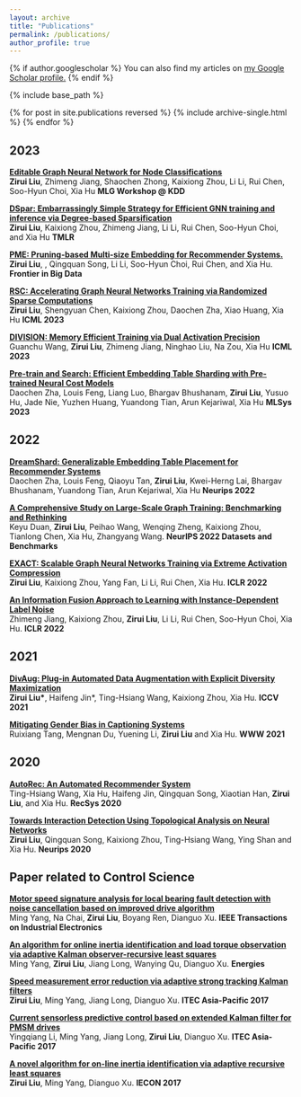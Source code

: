 ```yaml
---
layout: archive
title: "Publications"
permalink: /publications/
author_profile: true
---
```


{% if author.googlescholar %}
  You can also find my articles on <u><a href="{{author.googlescholar}}">my Google Scholar profile</a>.</u>
{% endif %}

{% include base_path %}

{% for post in site.publications reversed %}
  {% include archive-single.html %}
{% endfor %}


## 2023
<b>[Editable Graph Neural Network for Node Classifications](https://arxiv.org/abs/2305.15529)</b>
<br><b>Zirui Liu</b>, Zhimeng Jiang, Shaochen Zhong, Kaixiong Zhou, Li Li, Rui Chen, Soo-Hyun Choi, Xia Hu <b>MLG Workshop @ KDD</b>

<b>[DSpar: Embarrassingly Simple Strategy for Efficient GNN training and inference via Degree-based Sparsification](https://openreview.net/forum?id=SaVEXFuozg&referrer=%5BTMLR%5D(%2Fgroup%3Fid%3DTMLR))</b>
<br><b>Zirui Liu</b>, Kaixiong Zhou, Zhimeng Jiang, Li Li, Rui Chen, Soo-Hyun Choi, and Xia Hu <b>TMLR</b>

<b>[PME: Pruning-based Multi-size Embedding for Recommender Systems.](https://www.frontiersin.org/articles/10.3389/fdata.2023.1195742/full)</b>
<br><b>Zirui Liu</b>, , Qingquan Song, Li Li, Soo-Hyun Choi, Rui Chen, and Xia Hu. <b>Frontier in Big Data</b>

<b>[RSC: Accelerating Graph Neural Networks Training via Randomized Sparse Computations](https://arxiv.org/abs/2210.10737)</b>
<br><b>Zirui Liu</b>, Shengyuan Chen, Kaixiong Zhou, Daochen Zha, Xiao Huang, Xia Hu <b>ICML 2023</b>

<b>[DIVISION: Memory Efficient Training via Dual Activation Precision](https://arxiv.org/abs/2208.04187)</b>
<br>Guanchu Wang, <b>Zirui Liu</b>, Zhimeng Jiang, Ninghao Liu, Na Zou, Xia Hu <b>ICML 2023</b>

<b>[Pre-train and Search: Efficient Embedding Table Sharding with Pre-trained Neural Cost Models]()
</b><br> Daochen Zha, Louis Feng, Liang Luo, Bhargav Bhushanam, <b>Zirui Liu</b>, Yusuo Hu, Jade Nie, Yuzhen Huang, Yuandong Tian, Arun Kejariwal, Xia Hu <b>MLSys 2023</b>

## 2022
<b>[DreamShard: Generalizable Embedding Table Placement for Recommender Systems]()
</b><br> Daochen Zha, Louis Feng, Qiaoyu Tan, <b>Zirui Liu</b>, Kwei-Herng Lai, Bhargav Bhushanam, Yuandong Tian, Arun Kejariwal, Xia Hu <b>Neurips 2022</b>

<b>[A Comprehensive Study on Large-Scale Graph Training: Benchmarking and Rethinking](https://openreview.net/forum?id=2QrFr_U782Z)
</b><br>Keyu Duan, <b>Zirui Liu</b>, Peihao Wang, Wenqing Zheng, Kaixiong Zhou, Tianlong Chen, Xia Hu, Zhangyang Wang. <b>NeurIPS 2022 Datasets and Benchmarks</b>


<b>[EXACT: Scalable Graph Neural Networks Training via Extreme Activation Compression](https://openreview.net/pdf?id=vkaMaq95_rX)</b>
<br><b>Zirui Liu</b>, Kaixiong Zhou, Yang Fan, Li Li, Rui Chen, Xia Hu. <b>ICLR 2022</b>

<b>[An Information Fusion Approach to Learning with Instance-Dependent Label Noise](https://openreview.net/pdf?id=ecH2FKaARUp)
</b><br>Zhimeng Jiang, Kaixiong Zhou, <b>Zirui Liu</b>, Li Li, Rui Chen, Soo-Hyun Choi, Xia Hu. <b>ICLR 2022</b>

## 2021

<b>[DivAug: Plug-in Automated Data Augmentation with Explicit Diversity Maximization](https://arxiv.org/abs/2103.14545)</b>
<br><b>Zirui Liu\*</b>, Haifeng Jin\*, Ting-Hsiang Wang, Kaixiong Zhou, Xia Hu. <b>ICCV 2021</b>

<b>[Mitigating Gender Bias in Captioning Systems](https://arxiv.org/abs/2006.08315)
</b><br>Ruixiang Tang, Mengnan Du, Yuening Li, <b>Zirui Liu</b> and Xia Hu. <b>WWW 2021</b>

## 2020
<b>[AutoRec: An Automated Recommender System](https://dl.acm.org/doi/abs/10.1145/3383313.3411529)
</b><br>Ting-Hsiang Wang, Xia Hu, Haifeng Jin, Qingquan Song, Xiaotian Han, <b>Zirui Liu</b>, and Xia Hu. <b>RecSys 2020</b>

<b> [Towards Interaction Detection Using Topological Analysis on Neural Networks](https://proceedings.neurips.cc/paper/2020/file/473803f0f2ebd77d83ee60daaa61f381-Paper.pdf)
</b><br><b>Zirui Liu</b>, Qingquan Song, Kaixiong Zhou, Ting-Hsiang Wang, Ying Shan and Xia Hu. <b>Neurips 2020</b>

## Paper related to Control Science
<b>[Motor speed signature analysis for local bearing fault detection with noise cancellation based on improved drive algorithm](https://ieeexplore.ieee.org/abstract/document/8741216/)
</b><br>Ming Yang, Na Chai, <b>Zirui Liu</b>, Boyang Ren, Dianguo Xu. <b>IEEE Transactions on Industrial Electronics</b>

<b>[An algorithm for online inertia identification and load torque observation via adaptive Kalman observer-recursive least squares](https://www.mdpi.com/1996-1073/11/4/778)
</b><br>Ming Yang, <b>Zirui Liu</b>, Jiang Long, Wanying Qu, Dianguo Xu. <b>Energies</b>

<b>[Speed measurement error reduction via adaptive strong tracking Kalman filters](https://ieeexplore.ieee.org/abstract/document/8080941/)
</b><br><b>Zirui Liu</b>, Ming Yang, Jiang Long, Dianguo Xu. <b>ITEC Asia-Pacific 2017 </b>

<b>[Current sensorless predictive control based on extended Kalman filter for PMSM drives](https://ieeexplore.ieee.org/abstract/document/8080902/)
</b><br>Yingqiang Li, Ming Yang, Jiang Long, <b>Zirui Liu</b>, Dianguo Xu. <b>ITEC Asia-Pacific 2017 </b>

<b>[A novel algorithm for on-line inertia identification via adaptive recursive least squares](https://ieeexplore.ieee.org/abstract/document/8216502/)
</b><br><b>Zirui Liu</b>, Ming Yang, Dianguo Xu. <b>IECON 2017 </b>
